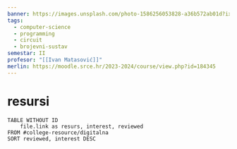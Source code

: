 ```yaml
---
banner: https://images.unsplash.com/photo-1586256053828-a36b572ab01d?ixlib=rb-4.0.3&q=85&fm=jpg&crop=entropy&cs=srgb&w=4800
tags:
  - computer-science
  - programming
  - circuit
  - brojevni-sustav
semestar: II
profesor: "[[Ivan Matasović]]"
merlin: https://moodle.srce.hr/2023-2024/course/view.php?id=184345
---
```

# resursi

```dataview
TABLE WITHOUT ID
	file.link as resurs, interest, reviewed
FROM #college-resource/digitalna 
SORT reviewed, interest DESC
```
